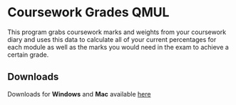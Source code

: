 # Coursework Grades QMUL

This program grabs coursework marks and weights from your coursework diary and uses this data to calculate all of your current percentages for each module as well as the marks you would need in the exam to achieve a certain grade.

## Downloads

Downloads for **Windows** and **Mac** available [here](https://github.com/phqmul/cw-grades-qmul/releases/latest)
